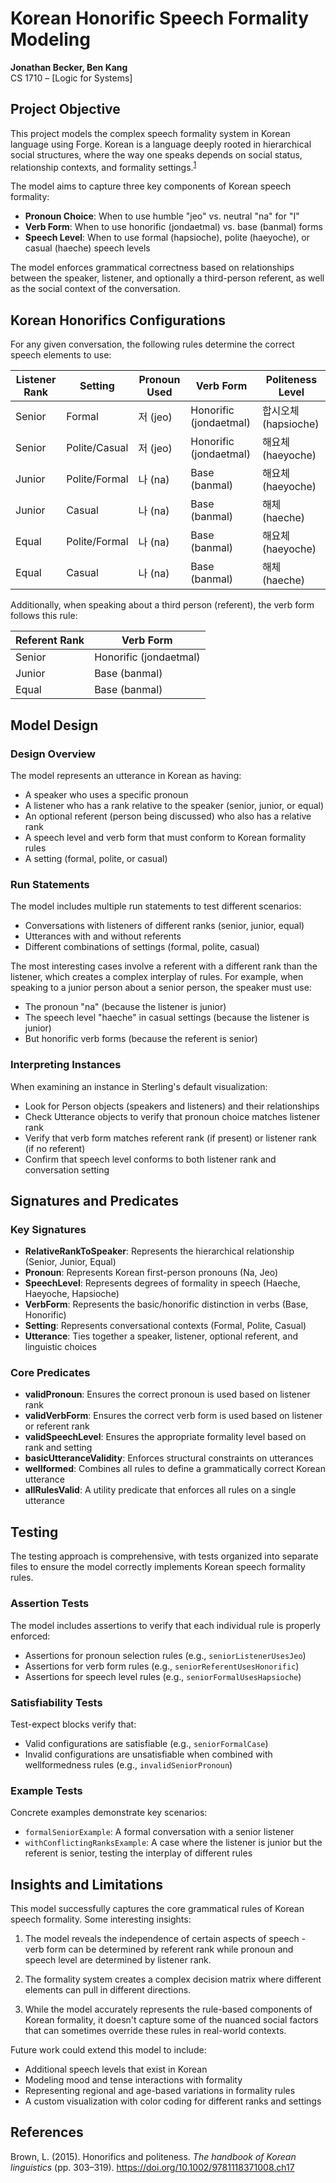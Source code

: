 # Korean Honorific Speech Formality Modeling
**Jonathan Becker, Ben Kang**  
CS 1710 – [Logic for Systems]

## Project Objective

This project models the complex speech formality system in Korean language using Forge. Korean is a language deeply rooted in hierarchical social structures, where the way one speaks depends on social status, relationship contexts, and formality settings.<sup>[1](https://onlinelibrary.wiley.com/doi/epdf/10.1002/9781118371008.ch17)</sup> 

The model aims to capture three key components of Korean speech formality:
- **Pronoun Choice**: When to use humble "jeo" vs. neutral "na" for "I"
- **Verb Form**: When to use honorific (jondaetmal) vs. base (banmal) forms
- **Speech Level**: When to use formal (hapsioche), polite (haeyoche), or casual (haeche) speech levels

The model enforces grammatical correctness based on relationships between the speaker, listener, and optionally a third-person referent, as well as the social context of the conversation.

## Korean Honorifics Configurations

For any given conversation, the following rules determine the correct speech elements to use:

| Listener Rank | Setting       | Pronoun Used | Verb Form              | Politeness Level     |
| ------------- | ------------- | ------------ | ---------------------- | -------------------- |
| Senior        | Formal        | 저 (jeo)     | Honorific (jondaetmal) | 합시오체 (hapsioche) |
| Senior        | Polite/Casual | 저 (jeo)     | Honorific (jondaetmal) | 해요체 (haeyoche)    |
| Junior        | Polite/Formal | 나 (na)      | Base (banmal)          | 해요체 (haeyoche)    |
| Junior        | Casual        | 나 (na)      | Base (banmal)          | 해체 (haeche)        |
| Equal         | Polite/Formal | 나 (na)      | Base (banmal)          | 해요체 (haeyoche)    |
| Equal         | Casual        | 나 (na)      | Base (banmal)          | 해체 (haeche)        |

Additionally, when speaking about a third person (referent), the verb form follows this rule:

| Referent Rank | Verb Form              |
| ------------- | ---------------------- |
| Senior        | Honorific (jondaetmal) |
| Junior        | Base (banmal)          |
| Equal         | Base (banmal)          |

## Model Design

### Design Overview

The model represents an utterance in Korean as having:
- A speaker who uses a specific pronoun
- A listener who has a rank relative to the speaker (senior, junior, or equal)
- An optional referent (person being discussed) who also has a relative rank
- A speech level and verb form that must conform to Korean formality rules
- A setting (formal, polite, or casual)

### Run Statements

The model includes multiple run statements to test different scenarios:
- Conversations with listeners of different ranks (senior, junior, equal)
- Utterances with and without referents
- Different combinations of settings (formal, polite, casual)

The most interesting cases involve a referent with a different rank than the listener, which creates a complex interplay of rules. For example, when speaking to a junior person about a senior person, the speaker must use:
- The pronoun "na" (because the listener is junior)
- The speech level "haeche" in casual settings (because the listener is junior)
- But honorific verb forms (because the referent is senior)

### Interpreting Instances

When examining an instance in Sterling's default visualization:
- Look for Person objects (speakers and listeners) and their relationships
- Check Utterance objects to verify that pronoun choice matches listener rank
- Verify that verb form matches referent rank (if present) or listener rank (if no referent)
- Confirm that speech level conforms to both listener rank and conversation setting

## Signatures and Predicates

### Key Signatures

- **RelativeRankToSpeaker**: Represents the hierarchical relationship (Senior, Junior, Equal)
- **Pronoun**: Represents Korean first-person pronouns (Na, Jeo)
- **SpeechLevel**: Represents degrees of formality in speech (Haeche, Haeyoche, Hapsioche)
- **VerbForm**: Represents the basic/honorific distinction in verbs (Base, Honorific)
- **Setting**: Represents conversational contexts (Formal, Polite, Casual)
- **Utterance**: Ties together a speaker, listener, optional referent, and linguistic choices

### Core Predicates

- **validPronoun**: Ensures the correct pronoun is used based on listener rank
- **validVerbForm**: Ensures the correct verb form is used based on listener or referent rank
- **validSpeechLevel**: Ensures the appropriate formality level based on rank and setting
- **basicUtteranceValidity**: Enforces structural constraints on utterances
- **wellformed**: Combines all rules to define a grammatically correct Korean utterance
- **allRulesValid**: A utility predicate that enforces all rules on a single utterance

## Testing

The testing approach is comprehensive, with tests organized into separate files to ensure the model correctly implements Korean speech formality rules.

### Assertion Tests

The model includes assertions to verify that each individual rule is properly enforced:
- Assertions for pronoun selection rules (e.g., `seniorListenerUsesJeo`)
- Assertions for verb form rules (e.g., `seniorReferentUsesHonorific`)
- Assertions for speech level rules (e.g., `seniorFormalUsesHapsioche`)

### Satisfiability Tests

Test-expect blocks verify that:
- Valid configurations are satisfiable (e.g., `seniorFormalCase`)
- Invalid configurations are unsatisfiable when combined with wellformedness rules (e.g., `invalidSeniorPronoun`)

### Example Tests

Concrete examples demonstrate key scenarios:
- `formalSeniorExample`: A formal conversation with a senior listener
- `withConflictingRanksExample`: A case where the listener is junior but the referent is senior, testing the interplay of different rules

## Insights and Limitations

This model successfully captures the core grammatical rules of Korean speech formality. Some interesting insights:

1. The model reveals the independence of certain aspects of speech - verb form can be determined by referent rank while pronoun and speech level are determined by listener rank.

2. The formality system creates a complex decision matrix where different elements can pull in different directions.

3. While the model accurately represents the rule-based components of Korean formality, it doesn't capture some of the nuanced social factors that can sometimes override these rules in real-world contexts.

Future work could extend this model to include:
- Additional speech levels that exist in Korean
- Modeling mood and tense interactions with formality
- Representing regional and age-based variations in formality rules
- A custom visualization with color coding for different ranks and settings

## References

Brown, L. (2015). Honorifics and politeness. *The handbook of Korean linguistics* (pp. 303–319). https://doi.org/10.1002/9781118371008.ch17
